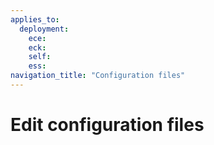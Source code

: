 ```yaml
---
applies_to:
  deployment:
    ece:
    eck:
    self:
    ess:
navigation_title: "Configuration files"
---
```


# Edit configuration files